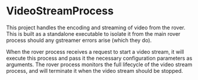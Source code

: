 # VideoStreamProcess

This project handles the encoding and streaming of video from the rover. This is built as a standalone executable to isolate it from the main rover process should any gstreamer errors arise (which they do).

When the rover process receives a request to start a video stream, it will execute this process and pass it the necessary configuration parameters as arguments. The rover process monitors the full lifecycle of the video stream process, and will terminate it when the video stream should be stopped.
